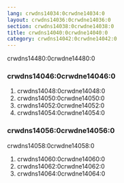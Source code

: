 ```yaml
---
lang: crwdns14034:0crwdne14034:0
layout: crwdns14036:0crwdne14036:0
section: crwdns14038:0crwdne14038:0
title: crwdns14040:0crwdne14040:0
category: crwdns14042:0crwdne14042:0
---
```


crwdns14480:0crwdne14480:0

### crwdns14046:0crwdne14046:0
1. crwdns14048:0crwdne14048:0
1. crwdns14050:0crwdne14050:0
1. crwdns14052:0crwdne14052:0
1. crwdns14054:0crwdne14054:0

### crwdns14056:0crwdne14056:0

crwdns14058:0crwdne14058:0

1. crwdns14060:0crwdne14060:0
1. crwdns14062:0crwdne14062:0
1. crwdns14064:0crwdne14064:0
